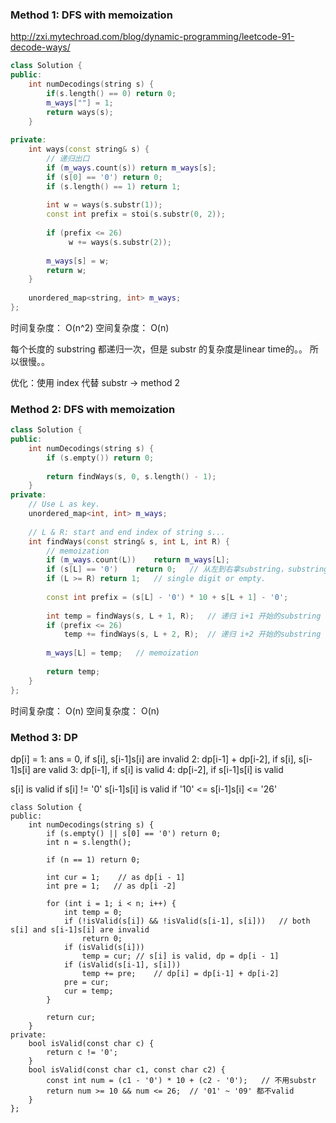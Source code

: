 ### Method 1: DFS with memoization

http://zxi.mytechroad.com/blog/dynamic-programming/leetcode-91-decode-ways/
```cpp
class Solution {
public:
    int numDecodings(string s) {
        if(s.length() == 0) return 0;        
        m_ways[""] = 1;        
        return ways(s);
    }
 
private:
    int ways(const string& s) {
        // 递归出口
        if (m_ways.count(s)) return m_ways[s];
        if (s[0] == '0') return 0;
        if (s.length() == 1) return 1;        
        
        int w = ways(s.substr(1));        
        const int prefix = stoi(s.substr(0, 2));
        
        if (prefix <= 26)
             w += ways(s.substr(2));        
        
        m_ways[s] = w;        
        return w;
    }
 
    unordered_map<string, int> m_ways;
};
```

时间复杂度： O(n^2)
空间复杂度： O(n)

每个长度的 substring 都递归一次，但是 substr 的复杂度是linear time的。。
所以很慢。。

优化：使用 index 代替 substr -> method 2

### Method 2: DFS with memoization
```cpp
class Solution {
public:
    int numDecodings(string s) {
        if (s.empty()) return 0;
        
        return findWays(s, 0, s.length() - 1);
    }
private:
    // Use L as key.
    unordered_map<int, int> m_ways;
    
    // L & R: start and end index of string s...
    int findWays(const string& s, int L, int R) {
        // memoization
        if (m_ways.count(L))    return m_ways[L];
        if (s[L] == '0')    return 0;   // 从左到右拿substring，substring开头必不可能为0
        if (L >= R) return 1;   // single digit or empty.
        
        const int prefix = (s[L] - '0') * 10 + s[L + 1] - '0';
        
        int temp = findWays(s, L + 1, R);   // 递归 i+1 开始的substring
        if (prefix <= 26)
            temp += findWays(s, L + 2, R);  // 递归 i+2 开始的substring
        
        m_ways[L] = temp;   // memoization
        
        return temp;
    }
};
```

时间复杂度： O(n)
空间复杂度： O(n)

### Method 3: DP

dp[i] =
1: ans = 0, if s[i], s[i-1]s[i] are invalid
2: dp[i-1] + dp[i-2], if s[i], s[i-1]s[i] are valid
3: dp[i-1], if s[i] is valid
4: dp[i-2], if s[i-1]s[i] is valid

s[i] is valid   if s[i] != '0'
s[i-1]s[i] is valid   if '10' <= s[i-1]s[i] <= '26'

```
class Solution {
public:
    int numDecodings(string s) {
        if (s.empty() || s[0] == '0') return 0;
        int n = s.length();
        
        if (n == 1) return 0;
        
        int cur = 1;    // as dp[i - 1]
        int pre = 1;   // as dp[i -2]
        
        for (int i = 1; i < n; i++) {
            int temp = 0;
            if (!isValid(s[i]) && !isValid(s[i-1], s[i]))   // both s[i] and s[i-1]s[i] are invalid
                return 0;
            if (isValid(s[i]))
                temp = cur; // s[i] is valid, dp = dp[i - 1]
            if (isValid(s[i-1], s[i]))
                temp += pre;    // dp[i] = dp[i-1] + dp[i-2]
            pre = cur;
            cur = temp;
        }
        
        return cur;
    }
private:
    bool isValid(const char c) {
        return c != '0';
    }
    bool isValid(const char c1, const char c2) {
        const int num = (c1 - '0') * 10 + (c2 - '0');   // 不用substr
        return num >= 10 && num <= 26;  // '01' ~ '09' 都不valid
    }
};
```